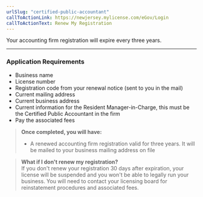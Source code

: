 ```yaml
---
urlSlug: "certified-public-accountant"
callToActionLink: https://newjersey.mylicense.com/eGov/Login
callToActionText: Renew My Registration
---
```


Your accounting firm registration will expire every three years.

---

### Application Requirements

- Business name
- License number
- Registration code from your renewal notice (sent to you in the mail)
- Current mailing address
- Current business address
- Current information for the Resident Manager-in-Charge, this must be the Certified Public Accountant in the firm
- Pay the associated fees

> **Once completed, you will have:**
>
> - A renewed accounting firm registration valid for three years. It will be mailed to your business mailing address on file

> **What if I don't renew my registration?**\
> If you don't renew your registration 30 days after expiration, your license will be suspended and you won't be able to legally run your business. You will need to contact your licensing board for reinstatement procedures and associated fees.
